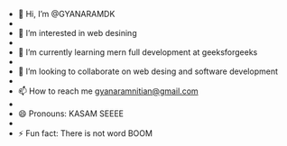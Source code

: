 - 👋 Hi, I’m @GYANARAMDK
- <br>
- 👀 I’m interested in web desining
- <br>
- 🌱 I’m currently learning mern full development at geeksforgeeks
- <br>
- 💞️ I’m looking to collaborate on   web desing and software development
- <br>
- 📫 How to reach me gyanaramnitian@gmail.com
- <br>
- 😄 Pronouns: KASAM SEEEE
- <br>
- ⚡ Fun fact: There is not word BOOM

<!---
GYANARAMDK/GYANARAMDK is a ✨ special ✨ repository because its `README.md` (this file) appears on your GitHub profile.
You can click the Preview link to take a look at your changes.
--->

